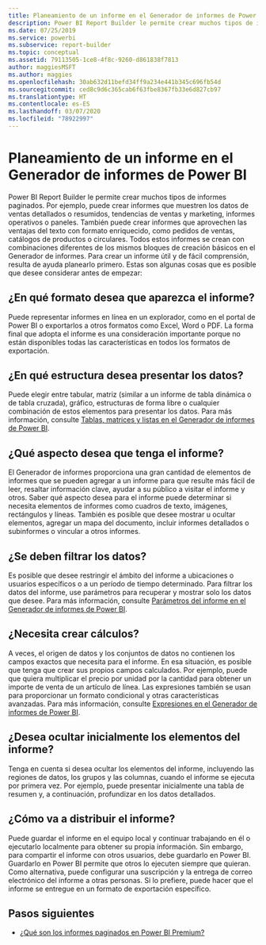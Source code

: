 ```yaml
---
title: Planeamiento de un informe en el Generador de informes de Power BI
description: Power BI Report Builder le permite crear muchos tipos de informes paginados. Para crear un informe útil y de fácil comprensión, resulta de ayuda planearlo primero.
ms.date: 07/25/2019
ms.service: powerbi
ms.subservice: report-builder
ms.topic: conceptual
ms.assetid: 79113505-1ce8-4f8c-9260-d861838f7813
author: maggiesMSFT
ms.author: maggies
ms.openlocfilehash: 30ab632d11befd34ff9a234e441b345c696fb54d
ms.sourcegitcommit: ced8c9d6c365cab6f63fbe8367fb33e6d827cb97
ms.translationtype: HT
ms.contentlocale: es-ES
ms.lasthandoff: 03/07/2020
ms.locfileid: "78922997"
---
```

# <a name="planning-a-report-in-power-bi-report-builder"></a>Planeamiento de un informe en el Generador de informes de Power BI

Power BI Report Builder le permite crear muchos tipos de informes paginados. Por ejemplo, puede crear informes que muestren los datos de ventas detallados o resumidos, tendencias de ventas y marketing, informes operativos o paneles. También puede crear informes que aprovechen las ventajas del texto con formato enriquecido, como pedidos de ventas, catálogos de productos o circulares. Todos estos informes se crean con combinaciones diferentes de los mismos bloques de creación básicos en el Generador de informes. Para crear un informe útil y de fácil comprensión, resulta de ayuda planearlo primero. Estas son algunas cosas que es posible que desee considerar antes de empezar:  
  
## <a name="in-what-format-do-you-want-the-report-to-appear"></a>¿En qué formato desea que aparezca el informe?
  
Puede representar informes en línea en un explorador, como en el portal de Power BI o exportarlos a otros formatos como Excel, Word o PDF. La forma final que adopta el informe es una consideración importante porque no están disponibles todas las características en todos los formatos de exportación. 
  
## <a name="in-what-structure-do-you-want-to-present-the-data"></a>¿En qué estructura desea presentar los datos?
  
Puede elegir entre tabular, matriz (similar a un informe de tabla dinámica o de tabla cruzada), gráfico, estructuras de forma libre o cualquier combinación de estos elementos para presentar los datos. Para más información, consulte [Tablas, matrices y listas en el Generador de informes de Power BI](report-builder-tables-matrices-lists.md).  
  
## <a name="how-do-you-want-your-report-to-look"></a>¿Qué aspecto desea que tenga el informe?
  
El Generador de informes proporciona una gran cantidad de elementos de informes que se pueden agregar a un informe para que resulte más fácil de leer, resaltar información clave, ayudar a su público a visitar el informe y otros. Saber qué aspecto desea para el informe puede determinar si necesita elementos de informes como cuadros de texto, imágenes, rectángulos y líneas. También es posible que desee mostrar u ocultar elementos, agregar un mapa del documento, incluir informes detallados o subinformes o vincular a otros informes.   
  
## <a name="should-the-data-be-filtered"></a>¿Se deben filtrar los datos?
  
Es posible que desee restringir el ámbito del informe a ubicaciones o usuarios específicos o a un período de tiempo determinado. Para filtrar los datos del informe, use parámetros para recuperar y mostrar solo los datos que desee. Para más información, consulte [Parámetros del informe en el Generador de informes de Power BI](paginated-reports-parameters.md).  
  
## <a name="do-you-need-to-create-calculations"></a>¿Necesita crear cálculos? 
  
A veces, el origen de datos y los conjuntos de datos no contienen los campos exactos que necesita para el informe. En esa situación, es posible que tenga que crear sus propios campos calculados. Por ejemplo, puede que quiera multiplicar el precio por unidad por la cantidad para obtener un importe de venta de un artículo de línea. Las expresiones también se usan para proporcionar un formato condicional y otras características avanzadas. Para más información, consulte [Expresiones en el Generador de informes de Power BI](report-builder-expressions.md).  
  
## <a name="do-you-want-to-hide-report-items-initially"></a>¿Desea ocultar inicialmente los elementos del informe?
  
Tenga en cuenta si desea ocultar los elementos del informe, incluyendo las regiones de datos, los grupos y las columnas, cuando el informe se ejecuta por primera vez. Por ejemplo, puede presentar inicialmente una tabla de resumen y, a continuación, profundizar en los datos detallados. 
  
## <a name="how-are-you-going-to-deliver-your-report"></a>¿Cómo va a distribuir el informe?  
  
Puede guardar el informe en el equipo local y continuar trabajando en él o ejecutarlo localmente para obtener su propia información. Sin embargo, para compartir el informe con otros usuarios, debe guardarlo en Power BI. Guardarlo en Power BI permite que otros lo ejecuten siempre que quieran. Como alternativa, puede configurar una suscripción y la entrega de correo electrónico del informe a otras personas. Si lo prefiere, puede hacer que el informe se entregue en un formato de exportación específico. 
  
## <a name="next-steps"></a>Pasos siguientes

- [¿Qué son los informes paginados en Power BI Premium?](paginated-reports-report-builder-power-bi.md)
